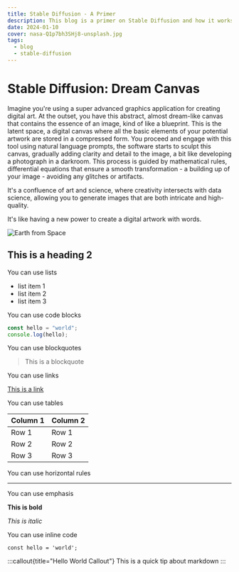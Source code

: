 ```yaml
---
title: Stable Diffusion - A Primer
description: This blog is a primer on Stable Diffusion and how it works.
date: 2024-01-10
cover: nasa-Q1p7bh3SHj8-unsplash.jpg
tags:
  - blog
  - stable-diffusion
---
```


# Stable Diffusion: Dream Canvas

Imagine you're using a super advanced graphics application for creating digital art. At the outset, you have this abstract, almost dream-like canvas that contains the essence of an image, kind of like a blueprint. This is the latent space, a digital canvas where all the basic elements of your potential artwork are stored in a compressed form. You proceed and engage with this tool using natural language prompts, the software starts to sculpt this canvas, gradually adding clarity and detail to the image, a bit like developing a photograph in a darkroom. This process is guided by mathematical rules, differential equations that ensure a smooth transformation - a building up of your image - avoiding any glitches or artifacts. 

It's a confluence of art and science, where creativity intersects with data science, allowing you to generate images that are both intricate and high-quality. 

It's like having a new power to create a digital artwork with words.

![Earth from Space](/images/blog/nasa-Q1p7bh3SHj8-unsplash.jpg)

## This is a heading 2

You can use lists

- list item 1
- list item 2
- list item 3

You can use code blocks

```js
const hello = "world";
console.log(hello);
```

You can use blockquotes

> This is a blockquote

You can use links

[This is a link](https://www.google.com)

You can use tables

| Column 1 | Column 2 |
| -------- | -------- |
| Row 1    | Row 1    |
| Row 2    | Row 2    |
| Row 3    | Row 3    |

You can use horizontal rules

---

You can use emphasis

**This is bold**

_This is italic_

You can use inline code

`const hello = 'world';`

:::callout{title="Hello World Callout"}
This is a quick tip about markdown
:::
